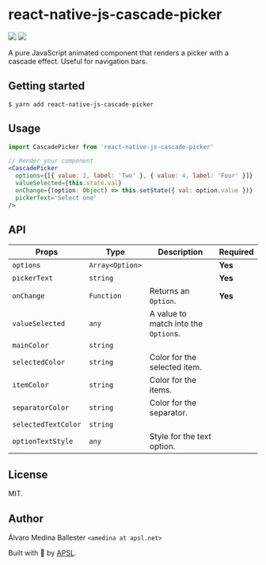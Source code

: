 # react-native-js-cascade-picker

<p>
<img src="https://img.shields.io/npm/dm/react-native-js-cascade-picker.svg" />
<img src="https://img.shields.io/npm/dt/react-native-js-cascade-picker.svg" />
</p>

A pure JavaScript animated component that renders a picker with a cascade effect. Useful for navigation bars.

## Getting started

`$ yarn add react-native-js-cascade-picker`

## Usage

```jsx
import CascadePicker from 'react-native-js-cascade-picker'

// Render your component
<CascadePicker
  options={[{ value: 2, label: 'Two' }, { value: 4, label: 'Four' }]}
  valueSelected={this.state.val}
  onChange={(option: Object) => this.setState({ val: option.value })}
  pickerText='Select one'
/>
```

## API

| Props               | Type            | Description                          | Required |
| ------------------- | --------------- | ------------------------------------ | -------- |
| `options`           | `Array<Option>` |                                      | **Yes**  |
| `pickerText`        | `string`        |                                      | **Yes**  |
| `onChange`          | `Function`      | Returns an `Option`.                 | **Yes**  |
| `valueSelected`     | `any`           | A value to match into the `Option`s. |
| `mainColor`         | `string`        |                                      |
| `selectedColor`     | `string`        | Color for the selected item.         |
| `itemColor`         | `string`        | Color for the items.                 |
| `separatorColor`    | `string`        | Color for the separator.             |
| `selectedTextColor` | `string`        |                                      |
| `optionTextStyle`   | `any`           | Style for the text option.           |

## License

MIT.

## Author

Álvaro Medina Ballester `<amedina at apsl.net>`

Built with 💛 by [APSL](https://github.com/apsl).
